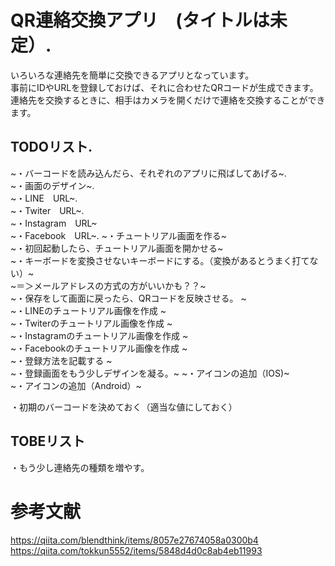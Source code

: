 # QR連絡交換アプリ　(タイトルは未定）. 

いろいろな連絡先を簡単に交換できるアプリとなっています。    
事前にIDやURLを登録しておけば、それに合わせたQRコードが生成できます。  
連絡先を交換するときに、相手はカメラを開くだけで連絡を交換することができます。


## TODOリスト.   
~・バーコードを読み込んだら、それぞれのアプリに飛ばしてあげる~.       
~・画面のデザイン~.  
~・LINE　URL~.    
~・Twiter　URL~.   
~・Instagram　URL~    
~・Facebook　URL~. 
~・チュートリアル画面を作る~  
~・初回起動したら、チュートリアル画面を開かせる~  
~・キーボードを変換させないキーボードにする。（変換があるとうまく打てない）~  
~＝＞メールアドレスの方式の方がいいかも？？~  
~・保存をして画面に戻ったら、QRコードを反映させる。  ~  
~・LINEのチュートリアル画像を作成  ~  
~・Twiterのチュートリアル画像を作成  ~  
~・Instagramのチュートリアル画像を作成  ~  
~・Facebookのチュートリアル画像を作成  ~  
~・登録方法を記載する  ~  
~・登録画面をもう少しデザインを凝る。~ 
~・アイコンの追加（IOS)~  
~・アイコンの追加（Android）~  
 

・初期のバーコードを決めておく（適当な値にしておく）  


## TOBEリスト
・もう少し連絡先の種類を増やす。      






# 参考文献
https://qiita.com/blendthink/items/8057e27674058a0300b4
https://qiita.com/tokkun5552/items/5848d4d0c8ab4eb11993
